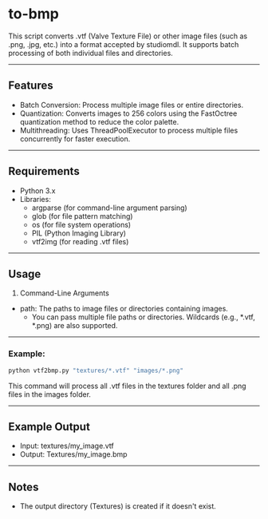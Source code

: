 # to-bmp

This script converts .vtf (Valve Texture File) or other image files (such as .png, .jpg, etc.) into a format accepted by studiomdl. It supports batch processing of both individual files and directories.

---

## Features

- Batch Conversion: Process multiple image files or entire directories.
- Quantization: Converts images to 256 colors using the FastOctree quantization method to reduce the color palette.
- Multithreading: Uses ThreadPoolExecutor to process multiple files concurrently for faster execution.

---

## Requirements

- Python 3.x
- Libraries:
  - argparse (for command-line argument parsing)
  - glob (for file pattern matching)
  - os (for file system operations)
  - PIL (Python Imaging Library)
  - vtf2img (for reading .vtf files)

---

## Usage

1. Command-Line Arguments

- path: The paths to image files or directories containing images.
  - You can pass multiple file paths or directories. Wildcards (e.g., *.vtf, *.png) are also supported.

---

### Example:

```bash
python vtf2bmp.py "textures/*.vtf" "images/*.png"
```

This command will process all .vtf files in the textures folder and all .png files in the images folder.

---

## Example Output

- Input: textures/my_image.vtf
- Output: Textures/my_image.bmp

---

## Notes

- The output directory (Textures) is created if it doesn't exist.